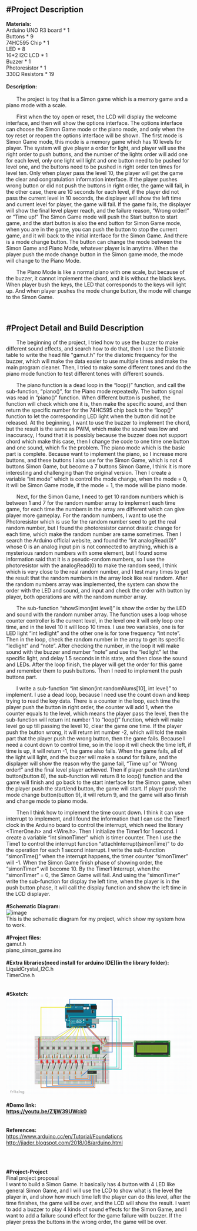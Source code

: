#Project Description
-------
**Materials:**<br>
Arduino UNO R3 board * 1<br>
Buttons * 9<br>
74HC595 Chip * 1<br>
LED * 8<br>
16*2 I2C LCD * 1<br>
Buzzer * 1<br>
Photoresistor * 1<br>
330Ω Resistors * 19<br>
<br>
**Description: <br>**
<br>
&emsp;&emsp;The project is toy that is a Simon game which is a memory game and a piano mode with a scale.<br>

&emsp;&emsp;First when the toy open or reset, the LCD will display the welcome interface, and then will show the options interface. The options interface can choose the Simon Game mode or the piano mode, and only when the toy reset or reopen the options interface will be shown. The first mode is Simon Game mode, this mode is a memory game which has 10 levels for player. The system will give player a order for light, and player will use the right order to push buttons, and the number of the lights order will add one for each level, only one light will light and one button need to be pushed for level one, and the buttons need to be pushed in right order ten times for level ten. Only when player pass the level 10, the player will get the game the clear and congratulation information interface. If the player pushes wrong button or did not push the buttons in right order, the game will fail, in the other case, there are 10 seconds for each level, if the player did not pass the current level in 10 seconds, the displayer will show the left time and current level for player, the game will fail. If the game fails, the displayer will show the final level player reach, and the failure reason, “Wrong order!” or “Time up!” The Simon Game mode will push the Start button to start game, and the start button is also the end button for Simon Game mode, when you are in the game, you can push the button to stop the current game, and it will back to the initial interface for the Simon Game. And there is a mode change button. The button can change the mode between the Simon Game and Piano Mode, whatever player is in anytime. When the player push the mode change button in the Simon game mode, the mode will change to the Piano Mode.<br>

&emsp;&emsp;The Piano Mode is like a normal piano with one scale, but because of the buzzer, it cannot implement the chord, and it is without the black keys. When player bush the keys, the LED that corresponds to the keys will light up. And when player pushes the mode change button, the mode will change to the Simon Game.<br>
<br><br>

#Project Detail and Build Description
-------
&emsp;&emsp;The beginning of the project, I tried how to use the buzzer to make different sound effects, and search how to do that, then I use the Diatonic table to write the head file "gamut.h" for the diatonic frequency for the buzzer, which will make the data easier to use multiple times and make the main program cleaner. Then, I tried to make some different tones and do the piano mode function to test different tones with different sounds.<br>

&emsp;&emsp;The piano function is a dead loop in the “loop()” function, and call the sub-function, “piano()”, for the Piano mode repeatedly. The button signal was read in “piano()” function. When different button is pushed, the function will check which one it is, then make the specific sound, and then return the specific number for the 74HC595 chip back to the “loop()” function to let the corresponding LED light when the button did not be released. At the beginning, I want to use the buzzer to implement the chord, but the result is the same as PWM, which make the sound was low and inaccuracy, I found that it is possibly because the buzzer does not support chord which make this case, then I change the code to one time one button and one sound, which fix the problem. The piano mode which is the basic part is complete. Because want to implement the piano, so I increase more buttons, and these buttons I also use for the Simon Game, which is not 4 buttons Simon Game, but become a 7 buttons Simon Game, I think it is more interesting and challenging than the original version. Then I create a variable “int mode” which is control the mode change, when the mode = 0, it will be Simon Game mode, if the mode = 1, the mode will be piano mode.<br>

&emsp;&emsp;Next, for the Simon Game, I need to get 10 random numbers which is between 1 and 7 for the random number array to implement each time game, for each time the numbers in the array are different which can give player more gameplay. For the random numbers, I want to use the Photoresistor which is use for the random number seed to get the real random number, but I found the photoresistor cannot drastic change for each time, which make the random number are same sometimes. Then I search the Arduino official website, and found the “int analogRead(0)” whose 0 is an analog input pin is not connected to anything, which is a mysterious random numbers with some element, but I found some information said that it is a pseudo-random numbers, so I use the photoresistor with the analogRead(0) to make the random seed, I think which is very close to the real random number, and I test many times to get the result that the random numbers in the array look like real random. After the random numbers array was implemented, the system can show the order with the LED and sound, and input and check the order with button by player, both operations are with the random number array.<br>

&emsp;&emsp;The sub-function “showSimon(int level)” is show the order by the LED and sound with the random number array. The function uses a loop whose counter controller is the current level, in the level one it will only loop one time, and in the level 10 it will loop 10 times. I use two variables, one is for LED light “int ledlight” and the other one is for tone frequency “int note”. Then in the loop, check the random number in the array to get its specific “ledlight” and “note”. After checking the number, in the loop it will make sound with the buzzer and number “note” and use the “ledlight” let the specific light, and delay 1.5 seconds in this state, and then close the sound and LEDs. After the loop finish, the player will get the order for this game and remember them to push buttons. Then I need to implement the push buttons part.<br>

&emsp;&emsp;I write a sub-function “int simon(int randomNums[10], int level)” to implement. I use a dead loop, because I need use the count down and keep trying to read the key data. There is a counter in the loop, each time the player push the button in right order, the counter will add 1, when the counter equals to the level, which means the player pass the level, then the sub-function will return int number 1 to “loop()” function, which will make level go up till passing the level 10, clear the game one time. If the player push the button wrong, it will return int number -2, which will told the main part that the player push the wrong button, then the game fails. Because I need a count down to control time, so in the loop it will check the time left, if time is up, it will return -1, the game also fails. When the game fails, all of the light will light, and the buzzer will make a sound for failure, and the displayer will show the reason why the game fail, “Time up” or “Wrong order!” and the final level player achieved. Then if player push the start/end button(button 8), the sub-function will return 8 to loop() function and the game will finish and go back to the start interface for the Simon game, when the player push the start/end button, the game will start. If player push the mode change button(button 9), it will return 9, and the game will also finish and change mode to piano mode.<br>

&emsp;&emsp;Then I think how to implement the time count down. I think it can use interrupt to implement, and I found the information that I can use the Timer1 clock in the Arduino board to control the interrupt, which need the library <TimerOne.h> and <Wire.h>. Then I initialize the Timer1 for 1 second. I create a variable “int simonTimer” which is timer counter. Then I use the Time1 to control the interrupt function “attachInterrupt(simonTime)”  to do the operation for each 1 second interrupt. I write the sub-function “simonTime()” when the interrupt happens, the timer counter “simonTimer” will -1. When the Simon Game finish phase of showing order, the “simonTimer” will become 10. By the Timer1 Interrupt, when the “simonTimer” = 0, the Simon Game will fail. And using the “simonTimer” write the sub-function for display the left time, when the player is in the push button phase, it will call the display function and show the left time in the LCD displayer.<br>
<br>
**#Schematic Diagram:** <br>
![image](https://github.com/xuy50/ECE387_Final_Project_Simon_Game/blob/main/schematic_diagram.png)<br>
This is the schematic diagram for my project, which show my system how to work.
<br>
<br>
**#Project files:** <br>
gamut.h<br>
piano_simon_game.ino<br>
<br>
**#Extra libraries(need install for arduino IDE)(in the library folder):**<br>
LiquidCrystal_I2C.h<br>
TimerOne.h<br>
<br>
<br>
**#Sketch:**<br>
![image](https://github.com/xuy50/389-Final-Project/blob/main/sketch.png)
<br>
<br>
**#Demo link:**<br>
**https://youtu.be/Z1jW39UWck0<br>**
<br>
<br>
**References:<br>**
https://www.arduino.cc/en/Tutorial/Foundations<br>
http://jiader.blogspot.com/2018/08/arduino.html<br>

<br>
<br>

**#Project-Project<br>**
Final project proposal<br>
I want to build a Simon Game. It basically has 4 button with 4 LED like general Simon Game, and I will use the LCD to show what is the level the player in, and show how much time left the player can do this level, after the time finishes, the game will be over, and the LCD will show the result. I want to add a buzzer to play 4 kinds of sound effects for the Simon Game, and I want to add a failure sound effect for the game failure with buzzer. If the player press the buttons in the wrong order, the game will be over.<br>
<br><br>
